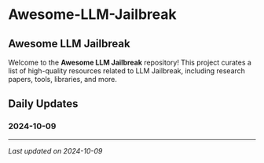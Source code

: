 # Awesome-LLM-Jailbreak

## Awesome LLM Jailbreak

Welcome to the **Awesome LLM Jailbreak** repository! This project curates a list of high-quality resources related to LLM Jailbreak, including research papers, tools, libraries, and more.

## Daily Updates

### 2024-10-09



---

*Last updated on 2024-10-09*
